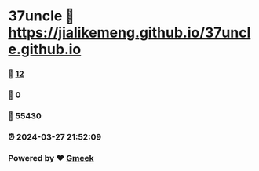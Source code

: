 # 37uncle :link: https://jialikemeng.github.io/37uncle.github.io 
### :page_facing_up: [12](https://jialikemeng.github.io/37uncle.github.io/tag.html) 
### :speech_balloon: 0 
### :hibiscus: 55430 
### :alarm_clock: 2024-03-27 21:52:09 
### Powered by :heart: [Gmeek](https://github.com/Meekdai/Gmeek)
